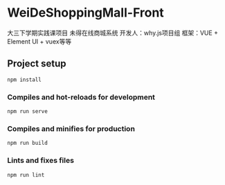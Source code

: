# WeiDeShoppingMall-Front

大三下学期实践课项目
未得在线商城系统
开发人：why.js项目组
框架：VUE + Element UI + vuex等等

## Project setup
```
npm install
```

### Compiles and hot-reloads for development
```
npm run serve
```

### Compiles and minifies for production
```
npm run build
```

### Lints and fixes files
```
npm run lint
```
